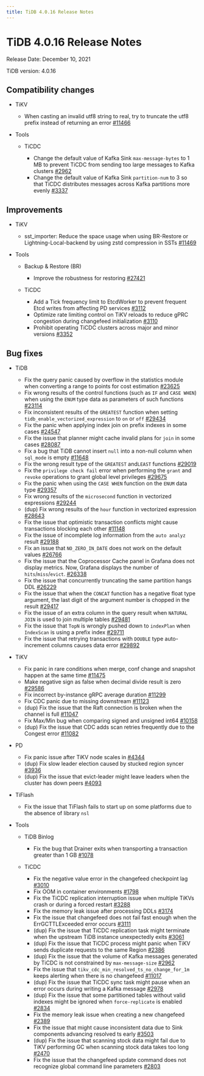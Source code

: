 ```yaml
---
title: TiDB 4.0.16 Release Notes
---
```


# TiDB 4.0.16 Release Notes

Release Date: December 10, 2021

TiDB version: 4.0.16

## Compatibility changes

+ TiKV

    - When casting an invalid utf8 string to real, try to truncate the utf8 prefix instead of returning an error [#11466](https://github.com/tikv/tikv/issues/11466)

+ Tools

    + TiCDC

        - Change the default value of Kafka Sink `max-message-bytes` to 1 MB to prevent TiCDC from sending too large messages to Kafka clusters [#2962](https://github.com/pingcap/ticdc/issues/2962)
        - Change the default value of Kafka Sink `partition-num` to 3 so that TiCDC distributes messages across Kafka partitions more evenly [#3337](https://github.com/pingcap/ticdc/issues/3337)

## Improvements

+ TiKV

    - sst_importer: Reduce the space usage when using BR-Restore or Lightning-Local-backend by using zstd compression in SSTs  [#11469](https://github.com/tikv/tikv/issues/11469)

+ Tools

    + Backup & Restore (BR)

        - Improve the robustness for restoring [#27421](https://github.com/pingcap/tidb/issues/27421)

    + TiCDC

        - Add a Tick frequency limit to EtcdWorker to prevent frequent Etcd writes from affecting PD services [#3112](https://github.com/pingcap/ticdc/issues/3112)
        - Optimize rate limiting control on TiKV reloads to reduce gPRC congestion during changefeed initialization [#3110](https://github.com/pingcap/ticdc/issues/3110)
        - Prohibit operating TiCDC clusters across major and minor versions [#3352](https://github.com/pingcap/ticdc/issues/3352)

## Bug fixes

+ TiDB

    - Fix the query panic caused by overflow in the statistics module when converting a range to points for cost estimation [#23625](https://github.com/pingcap/tidb/issues/23625)
    - Fix wrong results of the control functions (such as `IF` and `CASE WHEN`) when using the `ENUM` type data as parameters of such functions [#23114](https://github.com/pingcap/tidb/issues/23114)
    - Fix inconsistent results of the `GREATEST` function when setting `tidb_enable_vectorized_expression` to `on` or `off` [#29434](https://github.com/pingcap/tidb/issues/29434)
    - Fix the panic when applying index join on prefix indexes in some cases [#24547](https://github.com/pingcap/tidb/issues/24547)
    - Fix the issue that planner might cache invalid plans for `join` in some cases [#28087](https://github.com/pingcap/tidb/issues/28087)
    - Fix a bug that TiDB cannot insert `null` into a non-null column when `sql_mode` is empty [#11648](https://github.com/pingcap/tidb/issues/11648)
    - Fix the wrong result type of the `GREATEST` and`LEAST` functions [#29019](https://github.com/pingcap/tidb/issues/29019)
    - Fix the `privilege check fail` error when performing the `grant` and `revoke` operations to grant global level privileges [#29675](https://github.com/pingcap/tidb/issues/29675)
    - Fix the panic when using the `CASE WHEN` function on the `ENUM` data type [#29357](https://github.com/pingcap/tidb/issues/29357)
    - Fix wrong results of the `microsecond` function in vectorized expressions [#29244](https://github.com/pingcap/tidb/issues/29244)
    - (dup) Fix wrong results of the `hour` function in vectorized expression [#28643](https://github.com/pingcap/tidb/issues/28643)
    - Fix the issue that optimistic transaction conflicts might cause transactions blocking each other [#11148](https://github.com/tikv/tikv/issues/11148)
    - Fix the issue of incomplete log information from the `auto analyz` result [#29188](https://github.com/pingcap/tidb/issues/29188)
    - Fix an issue that `NO_ZERO_IN_DATE` does not work on the default values [#26766](https://github.com/pingcap/tidb/issues/26766)
    - Fix the issue that the Coprocessor Cache panel in Grafana does not display metrics. Now, Grafana displays the number of `hits`/`miss`/`evict`. [#26338](https://github.com/pingcap/tidb/issues/26338)
    - Fix the issue that concurrently truncating the same partition hangs DDL [#26229](https://github.com/pingcap/tidb/issues/26229)
    - Fix the issue that when the `CONCAT` function has a negative float type argument, the last digit of the argument number is chopped in the result  [#29417](https://github.com/pingcap/tidb/issues/29417)
    - Fix the issue of an extra column in the query result when `NATURAL JOIN` is used to join multiple tables [#29481](https://github.com/pingcap/tidb/issues/29481)
    - Fix the issue that `TopN` is wrongly pushed down to `indexPlan` when `IndexScan` is using a prefix index [#29711](https://github.com/pingcap/tidb/issues/29711)
    - Fix the issue that retrying transactions with `DOUBLE` type auto-increment columns causes data error [#29892](https://github.com/pingcap/tidb/issues/29892)

+ TiKV

    - Fix panic in rare conditions when merge, conf change and snapshot happen at the same time [#11475](https://github.com/tikv/tikv/issues/11475)
    - Make negative sign as false when decimal divide result is zero [#29586](https://github.com/pingcap/tidb/issues/29586)
    - Fix incorrect by-instance gRPC average duration [#11299](https://github.com/tikv/tikv/issues/11299)
    - Fix CDC panic due to missing downstream [#11123](https://github.com/tikv/tikv/issues/11123)
    - (dup) Fix the issue that the Raft connection is broken when the channel is full [#11047](https://github.com/tikv/tikv/issues/11047)
    - Fix Max/Min bug when comparing signed and unsigned int64 [#10158](https://github.com/tikv/tikv/issues/10158)
    - (dup) Fix the issue that CDC adds scan retries frequently due to the Congest error [#11082](https://github.com/tikv/tikv/issues/11082)

+ PD

    - Fix panic issue after TiKV node scales in [#4344](https://github.com/tikv/pd/issues/4344)
    - (dup) Fix slow leader election caused by stucked region syncer [#3936](https://github.com/tikv/pd/issues/3936)
    - (dup) Fix the issue that evict-leader might leave leaders when the cluster has down peers [#4093](https://github.com/tikv/pd/issues/4093)

+ TiFlash

    - Fix the issue that TiFlash fails to start up on some platforms due to the absence of library `nsl`

+ Tools
    
    + TiDB Binlog
        
        - Fix the bug that Drainer exits when transporting a transaction greater than 1 GB [#1078](https://github.com/pingcap/tidb-binlog/pull/1078)
    
    + TiCDC

        - Fix the negative value error in the changefeed checkpoint lag [#3010](https://github.com/pingcap/ticdc/issues/3010)
        - Fix OOM in container environments [#1798](https://github.com/pingcap/ticdc/issues/1798)
        - Fix the TiCDC replication interruption issue when multiple TiKVs crash or during a forced restart [#3288](https://github.com/pingcap/ticdc/issues/3288)
        - Fix the memory leak issue after processing DDLs [#3174](https://github.com/pingcap/ticdc/issues/3174)
        - Fix the issue that changefeed does not fail fast enough when the ErrGCTTLExceeded error occurs [#3111](https://github.com/pingcap/ticdc/issues/3111)
        - (dup) Fix the issue that TiCDC replication task might terminate when the upstream TiDB instance unexpectedly exits [#3061](https://github.com/pingcap/ticdc/issues/3061)
        - (dup) Fix the issue that TiCDC process might panic when TiKV sends duplicate requests to the same Region [#2386](https://github.com/pingcap/ticdc/issues/2386)
        - (dup) Fix the issue that the volume of Kafka messages generated by TiCDC is not constrained by `max-message-size` [#2962](https://github.com/pingcap/ticdc/issues/2962)
        - Fix the issue that `tikv_cdc_min_resolved_ts_no_change_for_1m` keeps alerting when there is no changefeed [#11017](https://github.com/tikv/tikv/issues/11017)
        - (dup) Fix the issue that TiCDC sync task might pause when an error occurs during writing a Kafka message [#2978](https://github.com/pingcap/ticdc/issues/2978)
        - (dup) Fix the issue that some partitioned tables without valid indexes might be ignored when `force-replicate` is enabled [#2834](https://github.com/pingcap/ticdc/issues/2834)
        - Fix the memory leak issue when creating a new changefeed [#2389](https://github.com/pingcap/ticdc/issues/2389)
        - Fix the issue that might cause inconsistent data due to Sink components advancing resolved ts early [#3503](https://github.com/pingcap/ticdc/issues/3503)
        - (dup) Fix the issue that scanning stock data might fail due to TiKV performing GC when scanning stock data takes too long [#2470](https://github.com/pingcap/ticdc/issues/2470)
        - Fix the issue that the changefeed update command does not recognize global command line parameters [#2803](https://github.com/pingcap/ticdc/issues/2803)
